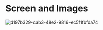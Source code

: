 # Screen and Images
![d197b329-cab3-48e2-9816-ec5f1fbfda74](https://user-images.githubusercontent.com/49618856/188299539-0bffa303-c6b7-43d6-9158-8486f7d364d8.png)

